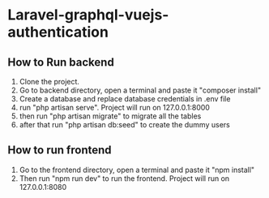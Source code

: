 # Laravel-graphql-vuejs-authentication

## How to Run backend

1. Clone the project.
2. Go to backend directory, open a terminal and paste it "composer install"
3. Create a database and replace database credentials in .env file
4. run "php artisan serve". Project will run on 127.0.0.1:8000
5. then run "php artisan migrate" to migrate all the tables
6. after that run "php artisan db:seed" to create the dummy users

## How to run frontend
1. Go to the frontend directory, open a terminal and paste it "npm install"
2. Then run "npm run dev" to run the frontend. Project will run on 127.0.0.1:8080
